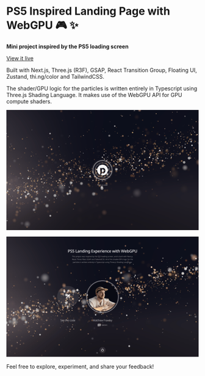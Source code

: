 # PS5 Inspired Landing Page with WebGPU 🎮 ✨

**Mini project inspired by the PS5 loading screen**

[View it live](https://pragmattic-ps5.vercel.app/)

Built with Next.js, Three.js (R3F), GSAP, React Transition Group, Floating UI, Zustand, thi.ng/color and TailwindCSS.

The shader/GPU logic for the particles is written entirely in Typescript using Three.js Shading Language.
It makes use of the WebGPU API for GPU compute shaders.

![landing](https://github.com/prag-matt-ic/pragmattic-ps5/blob/main/public/landing.png?raw=true)

![landing UI](https://github.com/prag-matt-ic/pragmattic-ps5/blob/main/public/landing-ui.png?raw=true)

Feel free to explore, experiment, and share your feedback!
